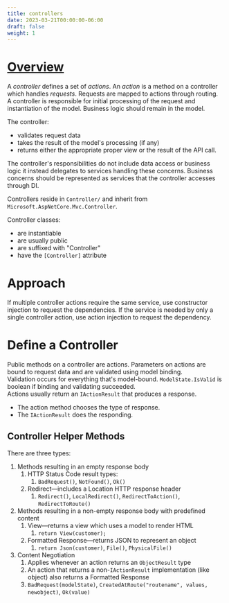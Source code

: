 ```yaml
---
title: controllers
date: 2023-03-21T00:00:00-06:00
draft: false
weight: 1
---
```


# [Overview](https://learn.microsoft.com/en-us/aspnet/core/mvc/controllers/actions?view=aspnetcore-7.0)  

A *controller* defines a set of *actions*.  An *action* is a method on a controller which handles *requests*.  Requests are mapped to actions through routing.  
A controller is responsible for initial processing of the request and instantiation of the model.  Business logic should remain in the model.

The controller:
- validates request data 
- takes the result of the model's processing (if any) 
- returns either the appropriate proper view or the result of the API call.

The controller's responsibilities do not include data access or business logic it instead delegates to services handling these concerns.  Business concerns should be represented as services that the controller accesses through DI.

Controllers reside in `Controller/` and inherit from `Microsoft.AspNetCore.Mvc.Controller`.

Controller classes:
- are instantiable
- are usually public
- are suffixed with "Controller"
- have the `[Controller]` attribute

# Approach
If multiple controller actions require the same service, use constructor injection to request the dependencies.
If the service is needed by only a single controller action, use action injection to request the dependency.

# Define a Controller
Public methods on a controller are actions. Parameters on actions are bound to request data and are validated using model binding.  
Validation occurs for everything that's model-bound.  `ModelState.IsValid` is boolean if binding and validating succeeded.  
Actions usually return an `IActionResult` that produces a response.  
- The action method chooses the type of response.
- The `IActionResult` does the responding. 
	
## Controller Helper Methods
There are three types:
1. Methods resulting in an empty response body
    1. HTTP Status Code result types:
        1. `BadRequest()`, `NotFound()`, `Ok()`
    2. Redirect—includes a Location HTTP response header
        1. `Redirect()`, `LocalRedirect()`, `RedirectToAction()`, `RedirectToRoute()`
2. Methods resulting in a non-empty response body with predefined content
    1. View—returns a view which uses a model to render HTML
        1. `return View(customer);`
    2. Formatted Response—returns JSON to represent an object
        1. `return Json(customer)`, `File()`, `PhysicalFile()`
3. Content Negotiation
    1. Applies whenever an action returns an `ObjectResult` type
    2. An action that returns a non-`IActionResult` implementation (like object) also returns a Formatted Response
    3. `BadRequest(modelState)`, `CreatedAtRoute("routename", values, newobject)`, `Ok(value)`
